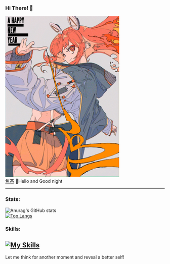### Hi There! 👋

<img src="https://github.com/JackySu/JackySu/blob/main/happy%20new%20year.jpg" style="width: 360px" /><br>
[焦茶](https://www.pixiv.net/en/users/12845810)
🌸Hello and Good night

-----------------

### Stats:
![Anurag's GitHub stats](https://github-readme-stats.vercel.app/api?username=JackySu&theme=radical&show_icons=true)  
[![Top Langs](https://github-readme-stats.vercel.app/api/top-langs/?username=JackySu&theme=radical&layout=compact)](https://github.com/anuraghazra/github-readme-stats)
### Skills:
[![My Skills](https://skillicons.dev/icons?i=python,fastapi,flask,vue,cpp,c,java,js,nodejs,github,gitlab,heroku,docker,vscode,idea)](https://skillicons.dev)  
-----------------
Let me think for another moment and reveal a better self!
